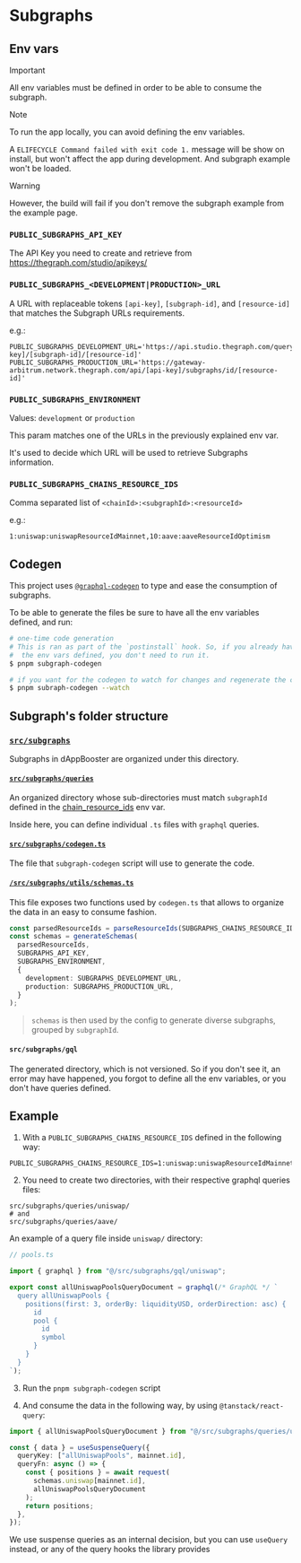 # Subgraphs

## Env vars

> [!IMPORTANT]
>
> All env variables must be defined in order to be able to consume the subgraph.

> [!NOTE]
>
> To run the app locally, you can avoid defining the env variables.
>
> A `ELIFECYCLE Command failed with exit code 1.` message will be show on install, but won't affect the app during development. And subgraph example won't be loaded.

> [!WARNING]
>
> However, the build will fail if you don't remove the subgraph example from the example page.

### `PUBLIC_SUBGRAPHS_API_KEY`

The API Key you need to create and retrieve from https://thegraph.com/studio/apikeys/

### `PUBLIC_SUBGRAPHS_<DEVELOPMENT|PRODUCTION>_URL`

A URL with replaceable tokens `[api-key]`, `[subgraph-id]`, and `[resource-id]` that matches the Subgraph URLs requirements.

e.g.:

```shell
PUBLIC_SUBGRAPHS_DEVELOPMENT_URL='https://api.studio.thegraph.com/query/[api-key]/[subgraph-id]/[resource-id]'
PUBLIC_SUBGRAPHS_PRODUCTION_URL='https://gateway-arbitrum.network.thegraph.com/api/[api-key]/subgraphs/id/[resource-id]'
```

### `PUBLIC_SUBGRAPHS_ENVIRONMENT`

Values: `development` or `production`

This param matches one of the URLs in the previously explained env var.

It's used to decide which URL will be used to retrieve Subgraphs information.

### `PUBLIC_SUBGRAPHS_CHAINS_RESOURCE_IDS`

Comma separated list of `<chainId>:<subgraphId>:<resourceId>`

e.g.:

```shell
1:uniswap:uniswapResourceIdMainnet,10:aave:aaveResourceIdOptimism
```

## Codegen

This project uses [`@graphql-codegen`](https://the-guild.dev/graphql/codegen/docs/getting-started) to type and ease the consumption of subgraphs.

To be able to generate the files be sure to have all the env variables defined, and run:

```bash
# one-time code generation
# This is ran as part of the `postinstall` hook. So, if you already have
#  the env vars defined, you don't need to run it.
$ pnpm subgraph-codegen

# if you want for the codegen to watch for changes and regenerate the code
$ pnpm subraph-codegen --watch
```

## Subgraph's folder structure

### [`src/subgraphs`](./src/subgraphs/)

Subgraphs in dAppBooster are organized under this directory.

#### [`src/subgraphs/queries`](./src/subgraphs/queries/)

An organized directory whose sub-directories must match `subgraphId` defined in the [chain_resource_ids](#public_subgraphs_chains_resource_ids) env var.

Inside here, you can define individual `.ts` files with `graphql` queries.

#### [`src/subgraphs/codegen.ts`](./src/subgraphs/codegen.ts)

The file that `subgraph-codegen` script will use to generate the code.

#### [`/src/subgraphs/utils/schemas.ts`](./src/subgraphs/utils/schemas.ts)

This file exposes two functions used by `codegen.ts` that allows to organize the data in an easy to consume fashion.

```ts
const parsedResourceIds = parseResourceIds(SUBGRAPHS_CHAINS_RESOURCE_IDS);
const schemas = generateSchemas(
  parsedResourceIds,
  SUBGRAPHS_API_KEY,
  SUBGRAPHS_ENVIRONMENT,
  {
    development: SUBGRAPHS_DEVELOPMENT_URL,
    production: SUBGRAPHS_PRODUCTION_URL,
  }
);
```

> `schemas` is then used by the config to generate diverse subgraphs, grouped by `subgraphId`.

#### `src/subgraphs/gql`

The generated directory, which is not versioned. So if you don't see it, an error may have
happened, you forgot to define all the env variables, or you don't have queries defined.

## Example

1. With a `PUBLIC_SUBGRAPHS_CHAINS_RESOURCE_IDS` defined in the following way:

```shell
PUBLIC_SUBGRAPHS_CHAINS_RESOURCE_IDS=1:uniswap:uniswapResourceIdMainnet,137:uniswap:uniswapResourceIdPolygon,10:aave:aaveResourceIdOptimism
```

2. You need to create two directories, with their respective graphql queries files:

```shell
src/subgraphs/queries/uniswap/
# and
src/subgraphs/queries/aave/
```

An example of a query file inside `uniswap/` directory:

```ts
// pools.ts

import { graphql } from "@/src/subgraphs/gql/uniswap";

export const allUniswapPoolsQueryDocument = graphql(/* GraphQL */ `
  query allUniswapPools {
    positions(first: 3, orderBy: liquidityUSD, orderDirection: asc) {
      id
      pool {
        id
        symbol
      }
    }
  }
`);
```

3. Run the `pnpm subgraph-codegen` script

4. And consume the data in the following way, by using `@tanstack/react-query`:

```ts
import { allUniswapPoolsQueryDocument } from "@/src/subgraphs/queries/uniswap/pools";

const { data } = useSuspenseQuery({
  queryKey: ["allUniswapPools", mainnet.id],
  queryFn: async () => {
    const { positions } = await request(
      schemas.uniswap[mainnet.id],
      allUniswapPoolsQueryDocument
    );
    return positions;
  },
});
```

We use suspense queries as an internal decision, but you can use `useQuery` instead, or any of the query hooks the library provides
